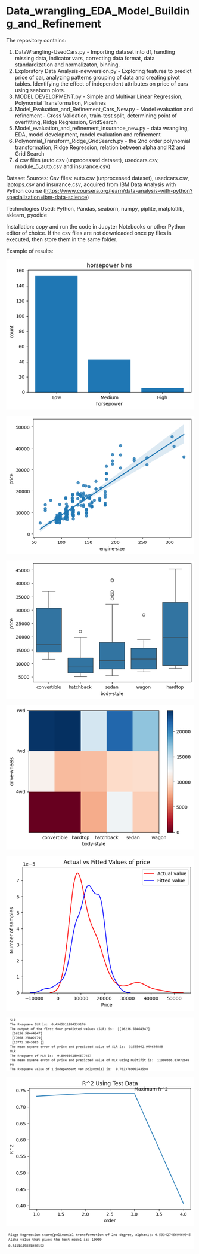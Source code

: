 # Data_wrangling_EDA_Model_Building_and_Refinement

The repository contains:
1. DataWrangling-UsedCars.py - Importing dataset into df, handling missing data, indicator vars, correcting data format, data standardization and normalizaton, binning.
2. Exploratory Data Analysis-newversion.py - Exploring features to predict price of car, analyzing patterns grouping of data and creating pivot tables. Identifying the effect of independent attributes on price of cars using seaborn plots.
3. MODEL DEVELOPMENT.py - Simple and Multivar Linear Regression, Polynomial Transformation, Pipelines
4. Model_Evaluation_and_Refinement_Cars_New.py - Model evaluation and refinement - Cross Validation, train-test split, determining point of overfitting, Ridge Regression, GridSearch
5. Model_evaluation_and_refinement_insurance_new.py - data wrangling, EDA, model development, model evaluation and refinement
6. Polynomial_Transform_Ridge_GridSearch.py - the 2nd order polynomial transformation, Ridge Regression, relation between alpha and R2 and Grid Search 
7. 4 csv files (auto.csv (unprocessed dataset), usedcars.csv, module_5_auto.csv and insurance.csv)

Dataset Sources: 
Csv files: auto.csv (unprocessed dataset), usedcars.csv, laptops.csv and insurance.csv, acquired from IBM Data Analysis with Python course (https://www.coursera.org/learn/data-analysis-with-python?specialization=ibm-data-science)

Technologies Used: Python, Pandas, seaborn, numpy, piplite, matplotlib, sklearn, pyodide 

Installation: copy and run the code in Jupyter Notebooks or other Python editor of choice. If the csv files are not downloaded once py files is executed, then store them in the same folder.

Example of results:

![Data_wrangling_bins](https://github.com/natvnu/Data_wrangling_EDA_Model_Building_and_Refinement/blob/main/bins.png?raw=true)

![EDA_regplot_used_cars](https://github.com/natvnu/Data_wrangling_EDA_Model_Building_and_Refinement/blob/main/regplot.png?raw=true)

![EDA_boxplot_used_cars](https://github.com/natvnu/Data_wrangling_EDA_Model_Building_and_Refinement/blob/main/boxplot.png?raw=true)

![EDA_heatmap_used_cars](https://github.com/natvnu/Data_wrangling_EDA_Model_Building_and_Refinement/blob/main/heatmap.png?raw=true)

![Model_building_distribution_plot](https://raw.githubusercontent.com/natvnu/Data_wrangling_EDA_Model_Building_and_Refinement/9088d19e6233ab9f15e590ee0aa828d3a71c0db1/Actual%20vs%20fitted%20target%20var.png)

![Model_building_Evaluation](https://raw.githubusercontent.com/natvnu/Data_wrangling_EDA_Model_Building_and_Refinement/9088d19e6233ab9f15e590ee0aa828d3a71c0db1/R2.png)

![Model_evaluation_point_of_overfitting](https://github.com/natvnu/Data_wrangling_EDA_Model_Building_and_Refinement/blob/main/point%20of%20overfitting.png?raw=true
)

![Model_refinement_RidgeRegression](https://github.com/natvnu/Data_wrangling_EDA_Model_Building_and_Refinement/blob/main/RR.png?raw=true)





